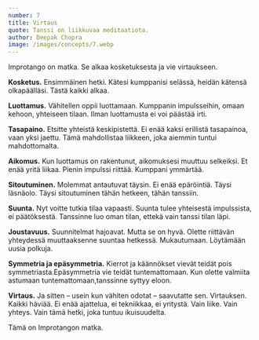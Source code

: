 ```yaml
---
number: 7
title: Virtaus
quote: Tanssi on liikkuvaa meditaatiota.
author: Deepak Chopra
image: /images/concepts/7.webp
---
```


Improtango on matka. Se alkaa kosketuksesta ja vie virtaukseen.

**Kosketus.** Ensimmäinen hetki. Kätesi kumppanisi selässä, heidän kätensä olkapäälläsi. Tästä kaikki alkaa.

**Luottamus.** Vähitellen oppii luottamaan. Kumppanin impulsseihin, omaan kehoon, yhteiseen tilaan. Ilman luottamusta ei voi päästää irti.

**Tasapaino.** Etsitte yhteistä keskipistettä. Ei enää kaksi erillistä tasapainoa, vaan yksi jaettu. Tämä mahdollistaa liikkeen, joka aiemmin tuntui mahdottomalta.

**Aikomus.** Kun luottamus on rakentunut, aikomuksesi muuttuu selkeiksi. Et enää yritä liikaa. Pienin impulssi riittää. Kumppani ymmärtää.

**Sitoutuminen.** Molemmat antautuvat täysin. Ei enää epäröintiä. Täysi läsnäolo. Täysi sitoutuminen tähän hetkeen, tähän tanssiin.

**Suunta.** Nyt voitte tutkia tilaa vapaasti. Suunta tulee yhteisestä impulssista, ei päätöksestä. Tanssinne luo oman tilan, ettekä vain tanssi tilan läpi.

**Joustavuus.** Suunnitelmat hajoavat. Mutta se on hyvä. Olette riittävän yhteydessä muuttaaksenne suuntaa hetkessä. Mukautumaan. Löytämään uusia polkuja.

**Symmetria ja epäsymmetria.** Kierrot ja käännökset vievät teidät pois symmetriasta.Epäsymmetria vie teidät tuntemattomaan. Kun olette valmiita astumaan tuntemattomaan,tanssinne syttyy eloon.

**Virtaus.** Ja sitten – usein kun vähiten odotat – saavutatte sen. Virtauksen. Kaikki häviää. Ei enää ajattelua, ei tekniikkaa, ei yritystä. Vain liike. Vain yhteys. Vain tämä hetki, joka tuntuu ikuisuudelta.

Tämä on Improtangon matka.
